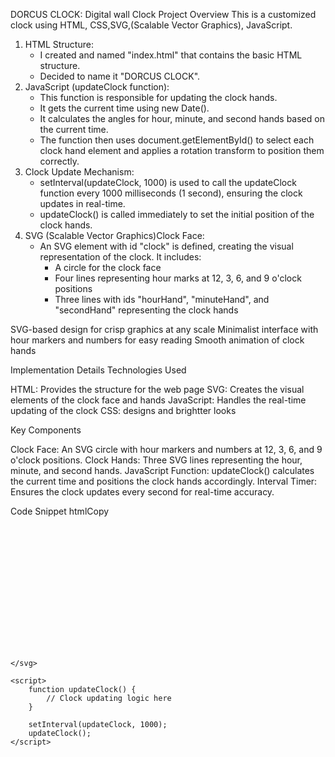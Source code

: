 DORCUS CLOCK: Digital wall Clock Project
Overview
 This is a customized clock using HTML, CSS,SVG,(Scalable Vector Graphics), JavaScript. 
1. HTML Structure:
    * I created and named "index.html" that contains the basic HTML structure.
    * Decided to name it "DORCUS CLOCK".
2. JavaScript (updateClock function):
    * This function is responsible for updating the clock hands.
    * It gets the current time using new Date().
    * It calculates the angles for hour, minute, and second hands based on the current time.
    * The function then uses document.getElementById() to select each clock hand element and applies a rotation transform to position them correctly.
3. Clock Update Mechanism:
    * setInterval(updateClock, 1000) is used to call the updateClock function every 1000 milliseconds (1 second), ensuring the clock updates in real-time.
    * updateClock() is called immediately to set the initial position of the clock hands.
4. SVG (Scalable Vector Graphics)Clock Face:
    * An SVG element with id "clock" is defined, creating the visual representation of the clock.
     It includes:
        * A circle for the clock face
        * Four lines representing hour marks at 12, 3, 6, and 9 o'clock positions
        * Three lines with ids "hourHand", "minuteHand", and "secondHand" representing the clock hands

SVG-based design for crisp graphics at any scale
Minimalist interface with hour markers and numbers for easy reading
Smooth animation of clock hands

Implementation Details
Technologies Used

HTML: Provides the structure for the web page
SVG: Creates the visual elements of the clock face and hands
JavaScript: Handles the real-time updating of the clock
CSS: designs and brightter looks

Key Components

Clock Face: An SVG circle with hour markers and numbers at 12, 3, 6, and 9 o'clock positions.
Clock Hands: Three SVG lines representing the hour, minute, and second hands.
JavaScript Function: updateClock() calculates the current time and positions the clock hands accordingly.
Interval Timer: Ensures the clock updates every second for real-time accuracy.

Code Snippet
htmlCopy<!DOCTYPE html>
<html lang="en">
<head>
    <meta charset="UTF-8">
    <meta name="viewport" content="width=device-width, initial-scale=1.0">
    <title>DORCUS CLOCK</title>
</head>
<body>
    <svg id="clock" width="200" height="200" viewBox="0 0 100 100">
        
    </svg>

    <script>
        function updateClock() {
            // Clock updating logic here
        }

        setInterval(updateClock, 1000);
        updateClock();
    </script>
</body>
</html>


